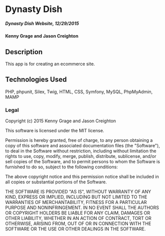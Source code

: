 # Dynasty Dish

##### Dynasty Dish Website, 12/29/2015

#### Kenny Grage and Jason Creighton

## Description

This app is for creating an ecommerce site.


## Technologies Used

PHP, phpunit, Silex, Twig, HTML, CSS, Symfony, MySQL, PhpMyAdmin, MAMP


### Legal


Copyright (c) 2015 Kenny Grage and Jason Creighton

This software is licensed under the MIT license.

Permission is hereby granted, free of charge, to any person obtaining a copy of this software and associated documentation files (the "Software"), to deal in the Software without restriction, including without limitation the rights to use, copy, modify, merge, publish, distribute, sublicense, and/or sell
copies of the Software, and to permit persons to whom the Software is furnished to do so, subject to the following conditions:

The above copyright notice and this permission notice shall be included in all copies or substantial portions of the Software.

THE SOFTWARE IS PROVIDED "AS IS", WITHOUT WARRANTY OF ANY KIND, EXPRESS OR IMPLIED, INCLUDING BUT NOT LIMITED TO THE WARRANTIES OF MERCHANTABILITY,
FITNESS FOR A PARTICULAR PURPOSE AND NONINFRINGEMENT. IN NO EVENT SHALL THE AUTHORS OR COPYRIGHT HOLDERS BE LIABLE FOR ANY CLAIM, DAMAGES OR OTHER
LIABILITY, WHETHER IN AN ACTION OF CONTRACT, TORT OR OTHERWISE, ARISING FROM, OUT OF OR IN CONNECTION WITH THE SOFTWARE OR THE USE OR OTHER DEALINGS IN
THE SOFTWARE.
